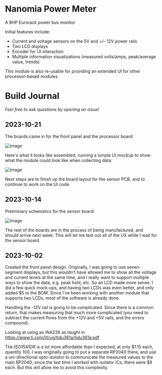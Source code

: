 # Nanomia Power Meter

A 8HP Eurorack power bus monitor

Initial features include:
- Current and voltage sensors on the 5V and +/- 12V power rails
- Two LCD displays
- Encoder for UI interaction
- Multiple information visualizations (measured volts/amps, peak/average value, trends)

This module is also re-usable for providing an extended UI for other processor-based modules.

# Build Journal

_Feel free to ask questions by opening an issue!_

## 2023-10-21

The boards came in for the front panel and the processor board:

![image](https://github.com/dslik/nanomia/assets/5757591/f2ae7d3d-889b-4dca-9ffb-0b8d0b91f759)

Here's what it looks like assembled, running a simple UI mockup to show what the module could look like when collecting data:

![image](https://github.com/dslik/nanomia/assets/5757591/ee7309a6-7458-489b-b972-0ca2ec54ebf4)

Next steps are to finish up the board layout for the sensor PCB, and to continue to work on the UI code.

## 2023-10-14

Preliminary schematics for the sensor board:

![image](https://github.com/dslik/nanomia/assets/5757591/7b34c4ce-8ba1-4766-b1b6-bab1dc8f79eb)

The rest of the boards are in the process of being manufactured, and should arrive next week. This will let me test out all of the UX while I wait for the sensor board.

## 2023-10-02

Created the front panel design. Originally, I was going to use seven-segment displays, but this wouldn't have allowed me to show all the voltage and current levels at the same time, and I really want to support multiple ways to show the data, e.g. peak hold, etc. So an LCD made more sense. I did a few quick mock-ups, and having two LCDs was even better, and only added $5 to the BOM. Since I've been working with another module that supports two LCDs, most of the software is already done.

Handling the -12V rail is going to be complicated. Since there is a common return, that makes measuring that much more complicated (you need to subtract the current flows from the +12V and +5V rails, and the errors compound).

Looking at using an INA226 as taught in https://www.ti.com/lit/ug/tidu361a/tidu361a.pdf

The ISO1541DR is a lot more affordable than I expected, at only $1.15 each, quantity 100. I was originally going to put a separate RP2040 there, and use a uni-directional opto-isolator to communicate the measured values to the main RP2040, since the last time I worked with isolator ICs, there were $8 each. But this will allow me to avoid this complexity.
